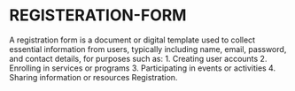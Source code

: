# REGISTERATION-FORM
A registration form is a document or digital template used to collect essential information from users, typically including name, email, password, and contact details, for purposes such as: 1. Creating user accounts 2. Enrolling in services or programs 3. Participating in events or activities 4. Sharing information or resources Registration.
